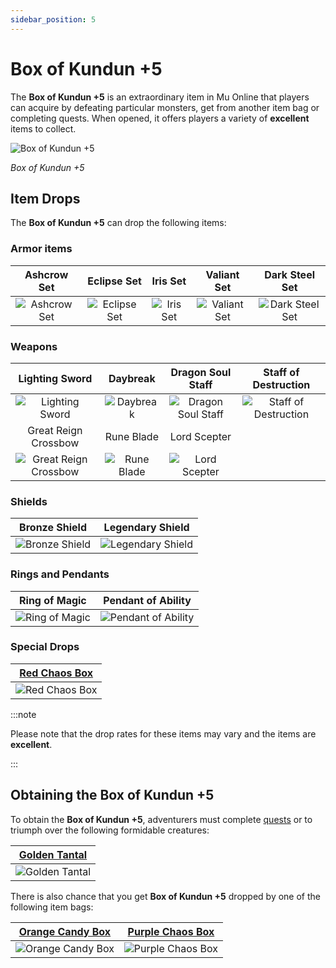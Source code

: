 ```yaml
---
sidebar_position: 5
---
```


# Box of Kundun +5

The **Box of Kundun +5** is an extraordinary item in Mu Online that players can acquire by defeating particular monsters, get from another item bag or completing quests. When opened, it offers players a variety of **excellent** items to collect.

![Box of Kundun +5](/img/items/item-bags/bok-5.png)

_Box of Kundun +5_

## Item Drops

The **Box of Kundun +5** can drop the following items:

### Armor items

|                   Ashcrow Set                    |                   Eclipse Set                    |                  Iris Set                  |                   Valiant Set                    |                     Dark Steel Set                     |
| :----------------------------------------------: | :----------------------------------------------: | :----------------------------------------: | :----------------------------------------------: | :----------------------------------------------------: |
| ![Ashcrow Set](/img/items/armors/dk/ashcrow.png) | ![Eclipse Set](/img/items/armors/dw/eclipse.png) | ![Iris Set](/img/items/armors/fe/iris.png) | ![Valiant Set](/img/items/armors/mg/valiant.png) | ![Dark Steel Set](/img/items/armors/dl/dark-steel.png) |

### Weapons

|                          Lighting Sword                           |                    Daybreak                     |                       Dragon Soul Staff                       |                        Staff of Destruction                         |
| :---------------------------------------------------------------: | :---------------------------------------------: | :-----------------------------------------------------------: | :-----------------------------------------------------------------: |
|      ![Lighting Sword](/img/items/swords/lighting-sword.png)      |   ![Daybreak](/img/items/swords/daybreak.png)   | ![Dragon Soul Staff](/img/items/staffs/dragon-soul-staff.png) | ![Staff of Destruction](/img/items/staffs/staff-of-destruction.png) |
|                       Great Reign Crossbow                        |                   Rune Blade                    |                         Lord Scepter                          |
| ![Great Reign Crossbow](/img/items/bows/great-reign-crossbow.png) | ![Rune Blade](/img/items/swords/rune-blade.png) |     ![Lord Scepter](/img/items/scepters/lord-scepter.png)     |

### Shields

|                     Bronze Shield                      |                       Legendary Shield                       |
| :----------------------------------------------------: | :----------------------------------------------------------: |
| ![Bronze Shield](/img/items/shields/bronze-shield.png) | ![Legendary Shield](/img/items/shields/legendary-shield.png) |

### Rings and Pendants

|                         Ring of Magic                         |                           Pendant of Ability                            |
| :-----------------------------------------------------------: | :---------------------------------------------------------------------: |
| ![Ring of Magic](/img/items/rings-pendants/ring-of-magic.png) | ![Pendant of Ability](/img/items/rings-pendants/pendant-of-ability.png) |

### Special Drops

|   [Red Chaos Box](/items/item-bags/exc/red-chaos-box)    |
| :------------------------------------------------------: |
| ![Red Chaos Box](/img/items/item-bags/red-chaos-box.png) |

:::note

Please note that the drop rates for these items may vary and the items are **excellent**.

:::

## Obtaining the Box of Kundun +5

To obtain the **Box of Kundun +5**, adventurers must complete [quests](/gameplay-systems/quest-system) or to triumph over the following formidable creatures:

| [Golden Tantal](/special-monsters/invasions/golden-dragon) |
| :--------------------------------------------------------: |
| ![Golden Tantal](/img/monsters/special/golden/tantal.jpg)  |

There is also chance that you get **Box of Kundun +5** dropped by one of the following item bags:

|   [Orange Candy Box](/items/item-bags/misc/orange-candy-box)   |   [Purple Chaos Box](/items/item-bags/misc/purple-chaos-box)   |
| :------------------------------------------------------------: | :------------------------------------------------------------: |
| ![Orange Candy Box](/img/items/item-bags/orange-candy-box.png) | ![Purple Chaos Box](/img/items/item-bags/purple-chaos-box.png) |
